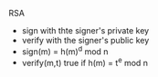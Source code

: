 RSA
- sign with thte signer's private key
- verify with the signer's public key
- sign(m) = h(m)<sup>d</sup> mod n
- verify(m,t) true if h(m) = t<sup>e</sup> mod n
